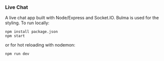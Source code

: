 ### Live Chat 

A live chat app built with Node/Express and Socket.IO. Bulma is used for the styling.
To run locally:

```
npm install package.json
npm start
```
or for hot reloading with nodemon:

```
npm run dev
```
